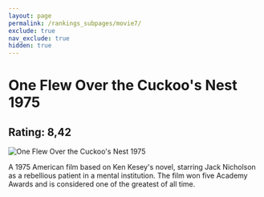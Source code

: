 ```yaml
---
layout: page
permalink: /rankings_subpages/movie7/
exclude: true
nav_exclude: true
hidden: true
---
```

    
# One Flew Over the Cuckoo's Nest 1975
## Rating: 8,42
![One Flew Over the Cuckoo's Nest 1975](https://fwcdn.pl/fpo/10/19/1019/6974780_1.7.webp)


A 1975 American film based on Ken Kesey's novel, starring Jack Nicholson as a rebellious patient in a mental institution. The film won five Academy Awards and is considered one of the greatest of all time.